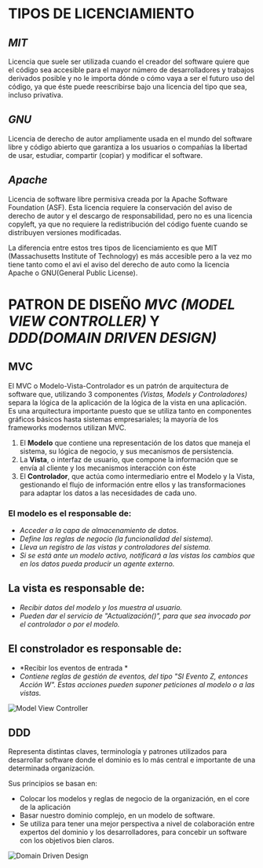 # **TIPOS DE LICENCIAMIENTO**
## *MIT*
Licencia que suele ser utilizada cuando el creador del software quiere que el código sea accesible para el mayor número de desarrolladores
y trabajos derivados posible y no le importa dónde o cómo vaya a ser el futuro uso del código, ya que éste puede reescribirse bajo una licencia 
del tipo que sea, incluso privativa.

## *GNU*
Licencia de derecho de autor ampliamente usada en el mundo del software libre y código abierto que garantiza a los usuarios o compañías la libertad 
de usar, estudiar, compartir (copiar) y modificar el software.

## *Apache*
Licencia de software libre permisiva creada por la Apache Software Foundation (ASF). Esta licencia requiere la conservación del aviso de derecho de autor
y el descargo de responsabilidad, pero no es una licencia copyleft, ya que no requiere la redistribución del código fuente cuando se distribuyen versiones
modificadas. 

La diferencia entre estos tres tipos de licenciamiento es que MIT (Massachusetts Institute of Technology) es más accesible pero a la vez mo tiene tanto como el avi
el aviso del derecho de auto como la licencia Apache o GNU(General Public License).

#  PATRON DE DISEÑO *MVC (MODEL VIEW CONTROLLER)* Y *DDD(DOMAIN DRIVEN DESIGN)*

## **MVC**
El MVC o Modelo-Vista-Controlador es un patrón de arquitectura de software que, utilizando 3 componentes *(Vistas, Models y Controladores)* separa la lógica de la aplicación de la lógica de la vista en una aplicación. Es una arquitectura importante puesto que se utiliza tanto en componentes gráficos básicos hasta sistemas empresariales; la mayoría de los frameworks modernos utilizan MVC.

1. El **Modelo** que contiene una representación de los datos que maneja el sistema, su lógica de negocio, y sus mecanismos de persistencia.
2. La **Vista**, o interfaz de usuario, que compone la información que se envía al cliente y los mecanismos interacción con éste
3. El **Controlador**, que actúa como intermediario entre el Modelo y la Vista, gestionando el flujo de información entre ellos y las transformaciones para adaptar los datos a las necesidades de cada uno.

### El modelo es el responsable de:
- *Acceder a la capa de almacenamiento de datos.*
- *Define las reglas de negocio (la funcionalidad del sistema).*
- *Lleva un registro de las vistas y controladores del sistema.*
- *Si se está ante un modelo activo, notificará a las vistas los cambios*
 *que en los datos pueda producir un agente externo.*

## La vista es responsable de:

- *Recibir datos del modelo y los muestra al usuario.* 
- *Pueden dar el servicio de "Actualización()", para que sea invocado por el controlador o por el modelo.*

## El constrolador es responsable de:

- *Recibir los eventos de entrada *
- *Contiene reglas de gestión de eventos, del tipo "SI Evento Z, entonces Acción W". Estas acciones pueden* 
*suponer peticiones al modelo o a las vistas.*

![Model View Controller](https://si.ua.es/es/documentacion/asp-net-mvc-3/imagenes/introduccion/flujo-mvc.png)



## **DDD**

Representa distintas claves, terminología y patrones utilizados para desarrollar software donde el dominio 
es lo más central e importante de una determinada organización.

Sus principios se basan en:

- Colocar los modelos y reglas de negocio de la organización, en el core de la aplicación
- Basar nuestro dominio complejo, en un modelo de software.
- Se utiliza para tener una mejor perspectiva a nivel de colaboración entre expertos del dominio 
y los desarrolladores, para concebir un software con los objetivos bien claros.

![Domain Driven Design](https://cdn-images-1.medium.com/max/1600/1*S0vOjV9QgK7bsJeJhASyYQ.png)



